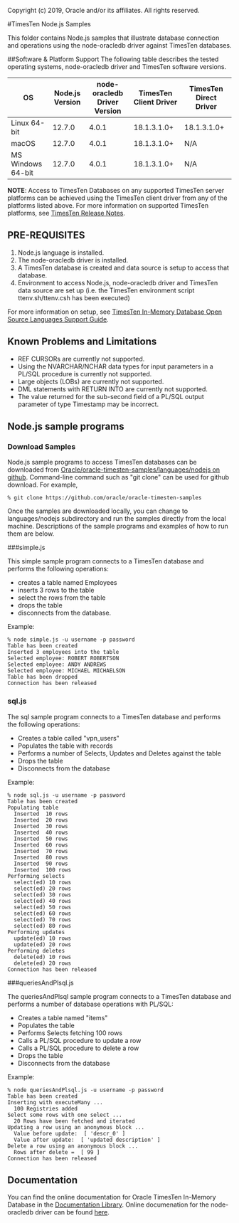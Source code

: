 Copyright (c) 2019, Oracle and/or its affiliates. All rights reserved.

#TimesTen Node.js Samples

This folder contains Node.js samples that illustrate database connection and operations using the node-oracledb driver against  TimesTen databases. 

##Software & Platform Support
The following table describes the tested operating systems, node-oracledb driver and TimesTen software versions.

OS  | Node.js Version  | node-oracledb Driver Version | TimesTen Client Driver	| TimesTen Direct Driver
------------- | ------- | -------------	| ------------ | ------
Linux 64-bit  | 12.7.0  |4.0.1    | 18.1.3.1.0+	| 18.1.3.1.0+
macOS      |  12.7.0  |4.0.1   | 18.1.3.1.0+	| N/A
MS Windows 64-bit    | 12.7.0  | 4.0.1    | 18.1.3.1.0+ | N/A

**NOTE**: Access to TimesTen Databases on any supported TimesTen server platforms can be achieved using the TimesTen client driver from any of the platforms listed above. For more information on supported TimesTen platforms, see [TimesTen Release Notes](https://docs.oracle.com/database/timesten-18.1/TTREL/toc.htm).


## PRE-REQUISITES
 
1. Node.js language is installed. 
2. The node-oracledb driver is installed. 
3. A TimesTen database is created and data source is setup to access that database. 
4. Environment to access Node.js, node-oracledb driver and TimesTen data source are set up (i.e. the TimesTen environment script ttenv.sh/ttenv.csh has been executed)

For more information on setup, see [TimesTen In-Memory Database Open Source Languages Support Guide](https://docs.oracle.com/database/timesten-18.1/TTOSL/toc.htm).

## Known Problems and Limitations
* REF CURSORs are currently not supported.
* Using the NVARCHAR/NCHAR data types for input parameters in a PL/SQL procedure is currently not supported.
* Large objects (LOBs) are currently not supported.
* DML statements with RETURN INTO are currently not supported.
* The value returned for the sub-second field of a PL/SQL output parameter of type Timestamp may be incorrect. 



## Node.js sample programs
### Download Samples

Node.js sample programs to access TimesTen databases can be downloaded from [Oracle/oracle-timesten-samples/languages/nodejs on github](https://github.com/oracle/oracle-timesten-samples/tree/master/languages/nodejs). Command-line command such as "git clone" can be used for github download. For example,

```
% git clone https://github.com/oracle/oracle-timesten-samples
```

Once the samples are downloaded locally, you can change to languages/nodejs subdirectory and run the samples directly from the local machine.  Descriptions of the sample programs and examples of how to run them are below.

###simple.js

This simple sample program connects to a TimesTen database and performs the following operations:

* creates a table named Employees
*  inserts 3 rows to the table
*  select the rows from the table
*  drops the table
*  disconnects from the database.

Example:

```
% node simple.js -u username -p password
Table has been created
Inserted 3 employees into the table
Selected employee: ROBERT ROBERTSON
Selected employee: ANDY ANDREWS
Selected employee: MICHAEL MICHAELSON
Table has been dropped
Connection has been released
```


### sql.js
The sql sample program connects to a TimesTen database and performs the following operations:


* Creates a table called "vpn_users"
* Populates the table with records
* Performs a number of Selects, Updates and Deletes against the table
* Drops the table
* Disconnects from the database

Example:

```
% node sql.js -u username -p password
Table has been created
Populating table
  Inserted  10 rows
  Inserted  20 rows
  Inserted  30 rows
  Inserted  40 rows
  Inserted  50 rows
  Inserted  60 rows
  Inserted  70 rows
  Inserted  80 rows
  Inserted  90 rows
  Inserted  100 rows
Performing selects
  select(ed) 10 rows
  select(ed) 20 rows
  select(ed) 30 rows
  select(ed) 40 rows
  select(ed) 50 rows
  select(ed) 60 rows
  select(ed) 70 rows
  select(ed) 80 rows
Performing updates
  update(ed) 10 rows
  update(ed) 20 rows
Performing deletes
  delete(ed) 10 rows
  delete(ed) 20 rows
Connection has been released
```
###queriesAndPlsql.js

The queriesAndPlsql sample program connects to a TimesTen database and performs a number of database operations with PL/SQL: 


* Creates a table named "items"
* Populates the table
* Performs Selects fetching 100 rows
* Calls a PL/SQL procedure to update a row
* Calls a PL/SQL procedure to delete a row
* Drops the table
* Disconnects from the database

Example:

```
% node queriesAndPlsql.js -u username -p password
Table has been created
Inserting with executeMany ...
  100 Registries added
Select some rows with one select ...
  20 Rows have been fetched and iterated
Updating a row using an anonymous block ...
  Value before update:  [ 'descr_0' ]
  Value after update:  [ 'updated description' ]
Delete a row using an anonymous block ...
  Rows after delete =  [ 99 ]
Connection has been released

```



## Documentation
You can find the online documentation for Oracle TimesTen In-Memory Database in the [Documentation Library](https://docs.oracle.com/database/timesten-18.1/).  Online documenation for the node-oracledb driver can be found [here](https://oracle.github.io/node-oracledb/doc/api.html).
